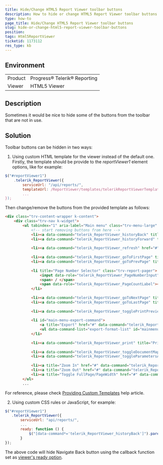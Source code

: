 ```yaml
---
title: Hide/Change HTML5 Report Viewer toolbar buttons
description: How to hide or change HTML5 Report Viewer toolbar buttons
type: how-to
page_title: Hide/Change HTML5 Report Viewer toolbar buttons
slug: hide-or-change-html5-report-viewer-toolbar-buttons
position: 
tags: Html5ReportViewer
ticketid: 1173112
res_type: kb
---
```


## Environment
<table>
	<tr>
		<td>Product</td>
		<td>Progress® Telerik® Reporting</td>
	</tr>
	<tr>
		<td>Viewer</td>
		<td>HTML5 Viewer</td>
	</tr>
</table>


## Description
Sometimes it would be nice to hide some of the buttons from the toolbar that are not in use.

## Solution
Toolbar buttons can be hidden in two ways:
1. Using custom HTML template for the viewer instead of the default one. Firstly, the template should be provide to the *reportViewer1* element options, like for example:
```JavaScript
$("#reportViewer1")
    .telerik_ReportViewer({
        serviceUrl: "/api/reports/",
        templateUrl: /ReportViewer/templates/telerikReportViewerTemplate.html
        ...
});
```
Then change/remove the buttons from the provided template as follows:
```HTML
<div class="trv-content-wrapper k-content">
    <div class="trv-nav k-widget">
        <ul tabindex="1" aria-label="Main menu" class="trv-menu-large" data-role="telerik_ReportViewer_MainMenu">
            <!-- start removing buttons from here -->
            <li><a data-command="telerik_ReportViewer_historyBack" title="Navigate Backward" href="#"><i class="t-font-icon t-i-undo"></i></a></li>
            <li><a data-command="telerik_ReportViewer_historyForward" title="Navigate Forward" href="#"><i class="t-font-icon t-i-redo"></i></a></li>
  
            <li><a data-command="telerik_ReportViewer_refresh" href="#" title="Refresh"><i class="t-font-icon t-i-refresh-a"></i></a></li>
  
            <li><a data-command="telerik_ReportViewer_goToFirstPage" title="First Page" href="#"><i class="t-font-icon t-i-arrow-double-60-w"></i></a></li>
            <li><a data-command="telerik_ReportViewer_goToPrevPage" title="Previous Page" href="#"><i class="t-font-icon t-i-seek-w"></i></a></li>
  
            <li title="Page Number Selector" class="trv-report-pager">
                <input data-role="telerik_ReportViewer_PageNumberInput" type="number" />
                <span> / </span>
                <span data-role="telerik_ReportViewer_PageCountLabel"></span>
            </li>
  
            <li><a data-command="telerik_ReportViewer_goToNextPage" title="Next Page" href="#"><i class="t-font-icon t-i-seek-e"></i></a></li>
            <li><a data-command="telerik_ReportViewer_goToLastPage" title="Last Page" href="#"><i class="t-font-icon t-i-arrow-double-60-e"></i></a></li>
  
            <li><a data-command="telerik_ReportViewer_togglePrintPreview" title="Toggle Print Preview" href="#"><i class="t-font-icon t-i-file"></i></a></li>
  
            <li id="main-menu-export-command">
                <a title="Export" href="#" data-command="telerik_ReportViewer_export"><i class="t-font-icon t-i-download"></i> </a>
                <ul data-command-list="export-format-list" id="mainmenu-export-format-list"></ul>
            </li>
  
            <li><a data-command="telerik_ReportViewer_print" title="Print" href="#"><i class="t-font-icon t-i-print"></i></a></li>
  
            <li><a data-command="telerik_ReportViewer_toggleDocumentMap" title="Toggle Document Map" href="#"><i class="t-font-icon t-i-book"></i></a></li>
            <li><a data-command="telerik_ReportViewer_toggleParametersArea" title="Toggle Parameters Area" href="#"><i class="t-font-icon t-i-filter"></i></a></li>
  
            <li><a title="Zoom In" href="#" data-command="telerik_ReportViewer_zoomIn"><i class="t-font-icon t-i-zoom-in"></i></a></li>
            <li><a title="Zoom Out" href="#" data-command="telerik_ReportViewer_zoomOut"><i class="t-font-icon t-i-zoom-out"></i></a></li>
            <li><a title="Toggle FullPage/PageWidth" href="#" data-command="telerik_ReportViewer_toggleZoomMode"><i class="t-font-icon t-i-zoom"></i></a></li>
        </ul>
        ...
```
For reference, please check [Providing Custom Templates](../html5-report-viewer-customizing-providing-template) help article.

2. Using custom CSS rules or JavaScript, for example:
``` JavaScript
$("#reportViewer1")
   .telerik_ReportViewer({                
       serviceUrl: "api/reports/",
       ...
       ready: function () {
           $("[data-command*='telerik_ReportViewer_historyBack']").parent().hide();
       }
});
```
The above code will hide Navigate Back button using the callback function set as [viewer's ready option](../html5-report-viewer-jquery-fn-telerik-reportviewer).
